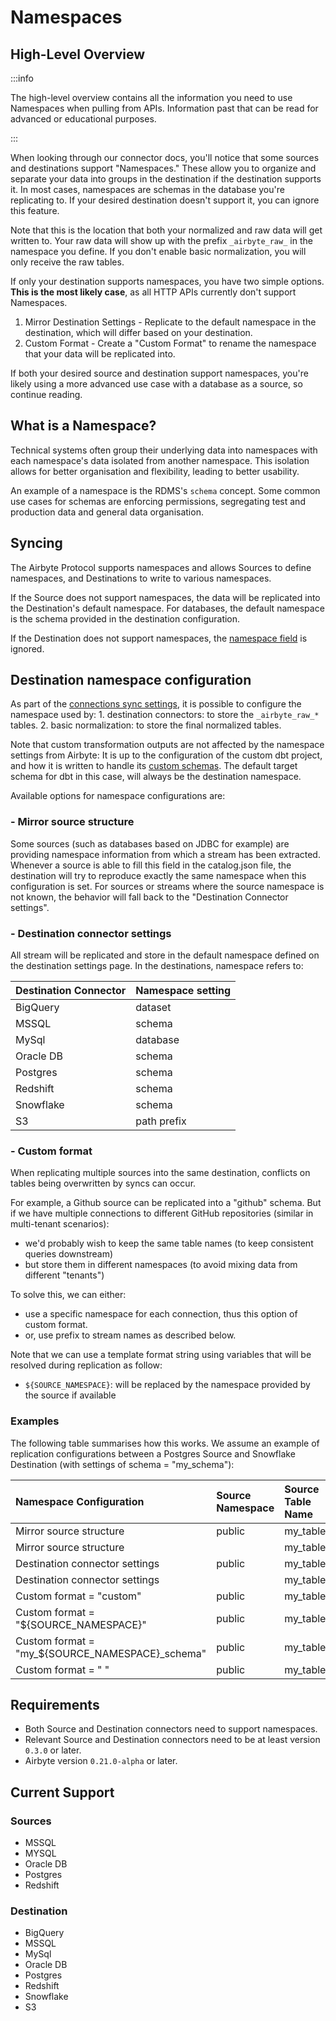 # Namespaces

## High-Level Overview

:::info

The high-level overview contains all the information you need to use Namespaces when pulling from APIs. Information past that can be read for advanced or educational purposes.

:::

When looking through our connector docs, you'll notice that some sources and destinations support "Namespaces." These allow you to organize and separate your data into groups in the destination if the destination supports it. In most cases, namespaces are schemas in the database you're replicating to. If your desired destination doesn't support it, you can ignore this feature.

Note that this is the location that both your normalized and raw data will get written to. Your raw data will show up with the prefix `_airbyte_raw_` in the namespace you define. If you don't enable basic normalization, you will only receive the raw tables.

If only your destination supports namespaces, you have two simple options. **This is the most likely case**, as all HTTP APIs currently don't support Namespaces.

1. Mirror Destination Settings - Replicate to the default namespace in the destination, which will differ based on your destination.
2. Custom Format - Create a "Custom Format" to rename the namespace that your data will be replicated into.

If both your desired source and destination support namespaces, you're likely using a more advanced use case with a database as a source, so continue reading.

## What is a Namespace?

Technical systems often group their underlying data into namespaces with each namespace's data isolated from another namespace. This isolation allows for better organisation and flexibility, leading to better usability.

An example of a namespace is the RDMS's `schema` concept. Some common use cases for schemas are enforcing permissions, segregating test and production data and general data organisation.

## Syncing

The Airbyte Protocol supports namespaces and allows Sources to define namespaces, and Destinations to write to various namespaces.

If the Source does not support namespaces, the data will be replicated into the Destination's default namespace. For databases, the default namespace is the schema provided in the destination configuration.

If the Destination does not support namespaces, the [namespace field](https://github.com/airbytehq/airbyte/blob/main/airbyte-protocol/models/src/main/resources/airbyte_protocol/airbyte_protocol.yaml#L64) is ignored.

## Destination namespace configuration

As part of the [connections sync settings](connections/), it is possible to configure the namespace used by: 1. destination connectors: to store the `_airbyte_raw_*` tables. 2. basic normalization: to store the final normalized tables.

Note that custom transformation outputs are not affected by the namespace settings from Airbyte: It is up to the configuration of the custom dbt project, and how it is written to handle its [custom schemas](https://docs.getdbt.com/docs/building-a-dbt-project/building-models/using-custom-schemas). The default target schema for dbt in this case, will always be the destination namespace.

Available options for namespace configurations are:

### - Mirror source structure

Some sources \(such as databases based on JDBC for example\) are providing namespace information from which a stream has been extracted. Whenever a source is able to fill this field in the catalog.json file, the destination will try to reproduce exactly the same namespace when this configuration is set. For sources or streams where the source namespace is not known, the behavior will fall back to the "Destination Connector settings".

### - Destination connector settings

All stream will be replicated and store in the default namespace defined on the destination settings page. In the destinations, namespace refers to:

| Destination Connector | Namespace setting |
| :-------------------- | :---------------- |
| BigQuery              | dataset           |
| MSSQL                 | schema            |
| MySql                 | database          |
| Oracle DB             | schema            |
| Postgres              | schema            |
| Redshift              | schema            |
| Snowflake             | schema            |
| S3                    | path prefix       |

### - Custom format

When replicating multiple sources into the same destination, conflicts on tables being overwritten by syncs can occur.

For example, a Github source can be replicated into a "github" schema. But if we have multiple connections to different GitHub repositories \(similar in multi-tenant scenarios\):

- we'd probably wish to keep the same table names \(to keep consistent queries downstream\)
- but store them in different namespaces \(to avoid mixing data from different "tenants"\)

To solve this, we can either:

- use a specific namespace for each connection, thus this option of custom format.
- or, use prefix to stream names as described below.

Note that we can use a template format string using variables that will be resolved during replication as follow:

- `${SOURCE_NAMESPACE}`: will be replaced by the namespace provided by the source if available

### Examples

The following table summarises how this works. We assume an example of replication configurations between a Postgres Source and Snowflake Destination \(with settings of schema = "my_schema"\):

| Namespace Configuration                           | Source Namespace | Source Table Name | Destination Namespace | Destination Table Name |
| :------------------------------------------------ | :--------------- | :---------------- | :-------------------- | :--------------------- |
| Mirror source structure                           | public           | my_table          | public                | my_table               |
| Mirror source structure                           |                  | my_table          | my_schema             | my_table               |
| Destination connector settings                    | public           | my_table          | my_schema             | my_table               |
| Destination connector settings                    |                  | my_table          | my_schema             | my_table               |
| Custom format = "custom"                          | public           | my_table          | custom                | my_table               |
| Custom format = "${SOURCE_NAMESPACE}"             | public           | my_table          | public                | my_table               |
| Custom format = "my\_${SOURCE_NAMESPACE}\_schema" | public           | my_table          | my_public_schema      | my_table               |
| Custom format = " "                               | public           | my_table          | my_schema             | my_table               |

## Requirements

- Both Source and Destination connectors need to support namespaces.
- Relevant Source and Destination connectors need to be at least version `0.3.0` or later.
- Airbyte version `0.21.0-alpha` or later.

## Current Support

### Sources

- MSSQL
- MYSQL
- Oracle DB
- Postgres
- Redshift

### Destination

- BigQuery
- MSSQL
- MySql
- Oracle DB
- Postgres
- Redshift
- Snowflake
- S3
